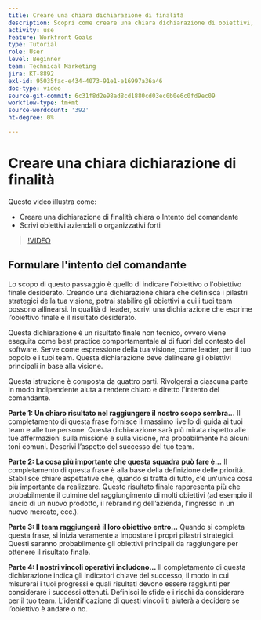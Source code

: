 ```yaml
---
title: Creare una chiara dichiarazione di finalità
description: Scopri come creare una chiara dichiarazione di obiettivi, o Intento del comandante, e scrivere obiettivi aziendali o organizzativi solidi.
activity: use
feature: Workfront Goals
type: Tutorial
role: User
level: Beginner
team: Technical Marketing
jira: KT-8892
exl-id: 95035fac-e434-4073-91e1-e16997a36a46
doc-type: video
source-git-commit: 6c31f8d2e98ad8cd1880cd03ec0b0e6c0fd9ec09
workflow-type: tm+mt
source-wordcount: '392'
ht-degree: 0%

---
```


# Creare una chiara dichiarazione di finalità

Questo video illustra come:

* Creare una dichiarazione di finalità chiara o Intento del comandante
* Scrivi obiettivi aziendali o organizzativi forti

>[!VIDEO](https://video.tv.adobe.com/v/335186/?quality=12&learn=on)

<!--
Your turn graphic
-->

## Formulare l&#39;intento del comandante

Lo scopo di questo passaggio è quello di indicare l&#39;obiettivo o l&#39;obiettivo finale desiderato. Creando una dichiarazione chiara che definisca i pilastri strategici della tua visione, potrai stabilire gli obiettivi a cui i tuoi team possono allinearsi. In qualità di leader, scrivi una dichiarazione che esprime l’obiettivo finale e il risultato desiderato.

Questa dichiarazione è un risultato finale non tecnico, ovvero viene eseguita come best practice comportamentale al di fuori del contesto del software. Serve come espressione della tua visione, come leader, per il tuo popolo e i tuoi team. Questa dichiarazione deve delineare gli obiettivi principali in base alla visione.

Questa istruzione è composta da quattro parti. Rivolgersi a ciascuna parte in modo indipendente aiuta a rendere chiaro e diretto l&#39;intento del comandante.

**Parte 1: Un chiaro risultato nel raggiungere il nostro scopo sembra...**
Il completamento di questa frase fornisce il massimo livello di guida ai tuoi team e alle tue persone. Questa dichiarazione sarà più mirata rispetto alle tue affermazioni sulla missione e sulla visione, ma probabilmente ha alcuni toni comuni. Descrivi l’aspetto del successo del tuo team.

**Parte 2: La cosa più importante che questa squadra può fare è...**
Il completamento di questa frase è alla base della definizione delle priorità. Stabilisce chiare aspettative che, quando si tratta di tutto, c&#39;è un&#39;unica cosa più importante da realizzare. Questo risultato finale rappresenta più che probabilmente il culmine del raggiungimento di molti obiettivi (ad esempio il lancio di un nuovo prodotto, il rebranding dell’azienda, l’ingresso in un nuovo mercato, ecc.).

**Parte 3: Il team raggiungerà il loro obiettivo entro...**
Quando si completa questa frase, si inizia veramente a impostare i propri pilastri strategici. Questi saranno probabilmente gli obiettivi principali da raggiungere per ottenere il risultato finale.

**Parte 4: I nostri vincoli operativi includono...**
Il completamento di questa dichiarazione indica gli indicatori chiave del successo, il modo in cui misurerai i tuoi progressi e quali risultati devono essere raggiunti per considerare i successi ottenuti. Definisci le sfide e i rischi da considerare per il tuo team. L’identificazione di questi vincoli ti aiuterà a decidere se l’obiettivo è andare o no.
